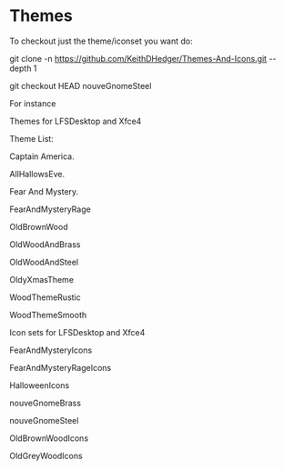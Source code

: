 # Themes

To checkout just the theme/iconset you want do:

git clone -n https://github.com/KeithDHedger/Themes-And-Icons.git  --depth 1

git checkout HEAD nouveGnomeSteel

For instance 


Themes for LFSDesktop and Xfce4

Theme List:

Captain America.

AllHallowsEve.

Fear And Mystery.

FearAndMysteryRage

OldBrownWood

OldWoodAndBrass

OldWoodAndSteel

OldyXmasTheme

WoodThemeRustic

WoodThemeSmooth



Icon sets for LFSDesktop and Xfce4

FearAndMysteryIcons

FearAndMysteryRageIcons

HalloweenIcons

nouveGnomeBrass

nouveGnomeSteel

OldBrownWoodIcons

OldGreyWoodIcons

